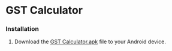 # GST Calculator

### Installation

1. Download the [GST Calculator.apk](https://drive.google.com/file/d/1604B3FYIfoDjVqnA2G7fnWo6P_hoESHH/view?usp=drive_link) file to your Android device.
